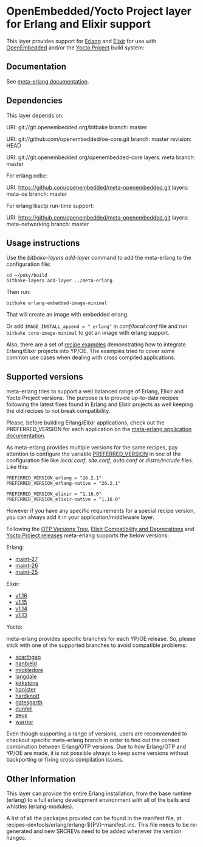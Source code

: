 # OpenEmbedded/Yocto Project layer for Erlang and Elixir support

This layer provides support for [Erlang](https://www.erlang.org/) and [Elixir](https://elixir-lang.org/) for use with [OpenEmbedded](http://www.openembedded.org/wiki/Main_Page) and/or
the [Yocto Project](https://www.yoctoproject.org/) build system:

## Documentation

See [meta-erlang documentation](https://meta-erlang.github.io/docs/master/).

## Dependencies

This layer depends on:

  URI: git://git.openembedded.org/bitbake
  branch: master

  URI: git://github.com/openembedded/oe-core.git
  branch: master
  revision: HEAD

  URI: git://git.openembedded.org/openembedded-core
  layers: meta
  branch: master

For erlang odbc:

  URI: https://github.com/openembedded/meta-openembedded.git
  layers: meta-oe
  branch: master

For erlang lksctp run-time support:

  URI: https://github.com/openembedded/meta-openembedded.git
  layers: meta-networking
  branch: master

## Usage instructions

Use the _bitbake-layers add-layer_ command to add the meta-erlang to the configuration file:

```
cd ~/poky/build
bitbake-layers add-layer ../meta-erlang
```

Then run:

```
bitbake erlang-embedded-image-minimal
```

That will create an image with embedded erlang.

Or add ```IMAGE_INSTALL_append = " erlang"``` in _conf/local.conf_ file and run
```bitbake core-image-minimal``` to get an image with erlang support.

Also, there are a set of [recipe examples](recipes-examples) demonstrating how to integrate Erlang/Elixir
projects into YP/OE. The examples tried to cover some common use cases when dealing with cross compiled
applications.

## Supported versions

meta-erlang tries to support a well balanced range of Erlang, Elixir and Yocto Project versions. The purpose is to provide up-to-date recipes following the latest fixes found in Erlang and Elixir projects as well keeping the old recipes to not break compatibility.

Please, before building Erlang/Elixir applications, check out the PREFERRED_VERSION for each application on the [meta-erlang application documentation](https://meta-erlang.github.io/docs/master/category/applications/).

As meta-erlang provides multiple versions for the same recipes, pay attention to configure the variable [PREFERRED_VERSION](https://docs.yoctoproject.org/ref-manual/ref-variables.html?highlight=preferred_version#term-PREFERRED_VERSION) in one of the configuration file like _local.conf_, _site.conf_, _auto.conf_ or _distro/include_ files. Like this:

```
PREFERRED_VERSION_erlang = "26.2.1"
PREFERRED_VERSION_erlang-native = "26.2.1"

PREFERRED_VERSION_elixir = "1.16.0"
PREFERRED_VERSION_elixir-native = "1.16.0"
```

However if you have any specific requirements for a special recipe version, you can always add it in your application/middleware layer.

Following the [OTP Versions Tree](http://erlang.org/download/otp_versions_tree.html),
[Elixir Compatibility and Deprecations](https://hexdocs.pm/elixir/compatibility-and-deprecations.html)
 and [Yocto Project releases](https://wiki.yoctoproject.org/wiki/Releases) meta-erlang supports the below versions:

Erlang:

 * [maint-27](https://github.com/erlang/otp/tree/maint-27)
 * [maint-26](https://github.com/erlang/otp/tree/maint-26)
 * [maint-25](https://github.com/erlang/otp/tree/maint-25)

Elixir:

* [v1.16](https://github.com/elixir-lang/elixir/tree/v1.16)
* [v1.15](https://github.com/elixir-lang/elixir/tree/v1.15)
* [v1.14](https://github.com/elixir-lang/elixir/tree/v1.14)
* [v1.13](https://github.com/elixir-lang/elixir/tree/v1.13)

Yocto:

meta-erlang provides specific branches for each YP/OE release. So, please stick with one of the supported branches
to avoid compatible problems:

* [scarthgap](https://git.yoctoproject.org/cgit/cgit.cgi/poky/log/?h=scarthgap)
* [nanbield](https://git.yoctoproject.org/cgit/cgit.cgi/poky/log/?h=nanbield)
* [mickledore](https://git.yoctoproject.org/cgit/cgit.cgi/poky/log/?h=mickledore)
* [langdale](https://git.yoctoproject.org/cgit/cgit.cgi/poky/log/?h=langdale)
* [kirkstone](https://git.yoctoproject.org/cgit/cgit.cgi/poky/log/?h=kirkstone)
* [honister](https://git.yoctoproject.org/cgit/cgit.cgi/poky/log/?h=honister)
* [hardknott](https://git.yoctoproject.org/cgit/cgit.cgi/poky/log/?h=hardknott)
* [gatesgarth](https://git.yoctoproject.org/cgit/cgit.cgi/poky/tree/?h=gatesgarth)
* [dunfell](https://git.yoctoproject.org/cgit/cgit.cgi/poky/tree/?h=dunfell)
* [zeus](https://git.yoctoproject.org/cgit/cgit.cgi/poky/tree/?h=zeus)
* [warrior](https://git.yoctoproject.org/cgit/cgit.cgi/poky/tree/?h=warrior)

Even though supporting a range of versions, users are recommended to checkout specific meta-erlang branch in order to find out the correct combination between Erlang/OTP versions. Due to how Erlang/OTP and YP/OE are made, it is not
possible always to keep some versions without backporting or fixing cross compilation issues.

## Other Information

This layer can provide the entire Erlang installation, from the base
runtime (erlang) to a full erlang development environment with all
of the bells and whistles (erlang-modules).

A list of all the packages provided can be found in the manifest file,
at recipes-devtools/erlang/erlang-${PV}-manifest.inc. This file needs
to be re-generated and new SRCREVs need to be added whenever the version
hanges.
